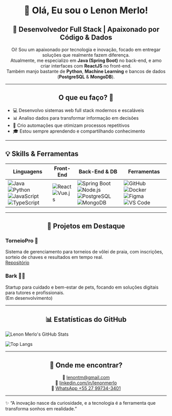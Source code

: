 <h1 align="center">👋 Olá, Eu sou o Lenon Merlo!</h1>

<h2 align="center">🚀 Desenvolvedor Full Stack | Apaixonado por Código & Dados</h2>

<p align="center">
Oi! Sou um apaixonado por tecnologia e inovação, focado em entregar soluções que realmente fazem diferença.<br/>
Atualmente, me especializo em <strong>Java (Spring Boot)</strong> no back-end, e amo criar interfaces com <strong>ReactJS</strong> no front-end.<br/>
Também manjo bastante de <strong>Python</strong>, <strong>Machine Learning</strong> e bancos de dados (<strong>PostgreSQL</strong> & <strong>MongoDB</strong>).
</p>

---

<h2 align="center"> O que eu faço? 🌟 </h2>  

- 💻 Desenvolvo sistemas web full stack modernos e escaláveis  
- 📊 Analiso dados para transformar informação em decisões  
- 🤖 Crio automações que otimizam processos repetitivos  
- 🎓 Estou sempre aprendendo e compartilhando conhecimento  

---

## 💡 Skills & Ferramentas  

| Linguagens     | Front-End            | Back-End & DB            | Ferramentas              |
| -------------- | -------------------- | ------------------------ | ----------------------- |
| ![Java](https://img.shields.io/badge/Java-ED8B00?style=for-the-badge&logo=openjdk&logoColor=white) ![Python](https://img.shields.io/badge/Python-3776AB?style=for-the-badge&logo=python&logoColor=white) ![JavaScript](https://img.shields.io/badge/JavaScript-F7DF1E?style=for-the-badge&logo=javascript&logoColor=black) ![TypeScript](https://img.shields.io/badge/TypeScript-3178C6?style=for-the-badge&logo=typescript&logoColor=white) | ![React](https://img.shields.io/badge/React-61DAFB?style=for-the-badge&logo=react&logoColor=black) ![Vue.js](https://img.shields.io/badge/Vue.js-4FC08D?style=for-the-badge&logo=vue.js&logoColor=white) | ![Spring Boot](https://img.shields.io/badge/Spring_Boot-6DB33F?style=for-the-badge&logo=springboot&logoColor=white) ![Node.js](https://img.shields.io/badge/Node.js-339933?style=for-the-badge&logo=nodedotjs&logoColor=white) ![PostgreSQL](https://img.shields.io/badge/PostgreSQL-316192?style=for-the-badge&logo=postgresql&logoColor=white) ![MongoDB](https://img.shields.io/badge/MongoDB-4EA94B?style=for-the-badge&logo=mongodb&logoColor=white) | ![GitHub](https://img.shields.io/badge/GitHub-181717?style=for-the-badge&logo=github&logoColor=white) ![Docker](https://img.shields.io/badge/Docker-2496ED?style=for-the-badge&logo=docker&logoColor=white) ![Figma](https://img.shields.io/badge/Figma-F24E1E?style=for-the-badge&logo=figma&logoColor=white) ![VS Code](https://img.shields.io/badge/VS_Code-007ACC?style=for-the-badge&logo=visualstudiocode&logoColor=white) |

---

<h2 align="center">🎯 Projetos em Destaque</h2>

### TorneioPro 🏐  
Sistema de gerenciamento para torneios de vôlei de praia, com inscrições, sorteio de chaves e resultados em tempo real.  
[Repositório](https://github.com/lenonmerlo/TorneioPro)

### Bark 🐶🐱  
Startup para cuidado e bem-estar de pets, focando em soluções digitais para tutores e profissionais.  
(Em desenvolvimento)

---

<h2 align="center">📊 Estatísticas do GitHub</h2>
  
![Lenon Merlo's GitHub Stats](https://github-readme-stats.vercel.app/api?username=lenonmerlo&show_icons=true&theme=default)

![Top Langs](https://github-readme-stats.vercel.app/api/top-langs/?username=lenonmerlo&layout=compact&theme=default)


---

<h2 align="center">💬 Onde me encontrar?</h2>

<p align="center">
📩 <a href="mailto:lenontm@gmail.com">lenontm@gmail.com</a><br/>
💼 <a href="https://linkedin.com/in/lenonmerlo">linkedin.com/in/lenonmerlo</a><br/>
📱 <a href="https://wa.me/5527997343401">WhatsApp +55 27 99734-3401</a>
</p>

---

✨ “A inovação nasce da curiosidade, e a tecnologia é a ferramenta que transforma sonhos em realidade.”  
